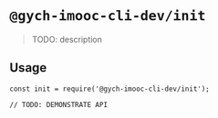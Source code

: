 # `@gych-imooc-cli-dev/init`

> TODO: description

## Usage

```
const init = require('@gych-imooc-cli-dev/init');

// TODO: DEMONSTRATE API
```

